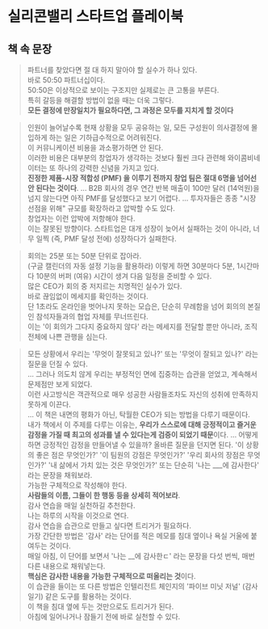 # 실리콘밸리 스타트업 플레이북

## 책 속 문장

> 파트너를 찾았다면 절 대 하지 말아야 할 실수가 하나 있다.  
> 바로 50:50 파트너십이다.   
> 50:50은 이상적으로 보이는 구조지만 실제로는 큰 고통을 부른다.  
> 특히 갈등을 해결할 방법이 없을 때는 더욱 그렇다.  
> **모든 결정에 만장일치가 필요하다면, 그 과정은 모두를 지치게 할 것이다**

> 인원이 늘어날수록 현재 상황을 모두 공유하는 일, 모든 구성원이 의사결정에 몰입하게 하는 일은 기하급수적으로 어려워진다.  
> 이 커뮤니케이션 비용을 과소평가하면 안 된다.  
> 이러한 비용은 대부분의 창업자가 생각하는 것보다 훨씬 크다
> 관련해 와이콤비네이터는 또 하나의 강력한 신념을 가지고 있다.  
> **진정한 제품-시장 적합성 (PMF) 을 이루기 전까지 창업 팀은 절대 6명을 넘어선 안 된다는 것이다**.
> ...
> B2B 회사의 경우 연간 반복 매출이 100만 달러 (14억원)을 넘지 않는다면 아직 PMF를 달성했다고 보기 어렵다.
> ...
> 투자자들은 종종 "시장 선점을 위해" 규모를 확장하라고 압박할 수도 있다.  
> 창업자는 이런 압박에 저항해야 한다.  
> 이는 잘못된 방향이다.
> 스타트업은 대개 성장이 늦어서 실패하는 것이 아니라, 너무 일찍 (즉, PMF 달성 전에) 성장하다가 실패한다.

> 회의는 25분 또는 50분 단위로 잡아라.  
> (구글 캘린더의 자동 설정 기능을 활용하라)
> 이렇게 하면 30분마다 5분, 1시간마다 10분의 버퍼 (여유) 시간이 생겨 다음 일정을 준비할 수 있다.  
> 많은 CEO가 회의 중 저지르는 치명적인 실수가 있다.  
> 바로 끊임없이 메세지를 확인하는 것이다.  
> 단 1초라도 온라인을 벗어나지 못하는 모습은, 단순히 무례함을 넘어 회의의 본질인 참석자들과의 협업 자체를 무너뜨린다.  
> 이는 '이 회의가 그다지 중요하지 않다' 라는 메세지를 전달할 뿐만 아니라, 조직 전체에 나쁜 관행을 심는다.

> 모든 상황에서 우리는 '무엇이 잘못되고 있나?' 또는 '무엇이 잘되고 있나?' 라는 질문을 던질 수 있다.  
> ...
> 그러나 의도치 않게 우리는 부정적인 면에 집중하는 습관을 얻었고, 계속해서 문제점만 보게 되었다.  
> 이런 사고방식은 객관적으로 매우 성공한 사람들조차도 자신의 성취에 만족하지 못하게 이끈다.  
> ...
> 이 책은 내면의 평화가 아닌, 탁월한 CEO가 되는 방법을 다루기 때문이다.  
> 내가 책에서 이 주제를 다루는 이유는, **우리가 스스로에 대해 긍정적이고 즐거운 감정을 가질 때 최고의 성과를 낼 수 있다는게 검증이 되었기 때문**이다.
> ...
> 어떻게 하면 긍정적인 감정을 만들어낼 수 있을까?
> 올바른 질문을 던지면 된다.
> '이 상황의 좋은 점은 무엇인가?'
> '이 팀원의 강점은 무엇인가?'
> '우리 회사의 장점은 무엇인가?'
> '내 삶에서 가치 있는 것은 무엇인가?'
> 또는 단순히 '나는 ___에 감사한다' 라는 문장을 채워보라.  
> 가능한 구체적으로 작성해야 한다.  
> **사람들의 이름, 그들이 한 행동 등을 상세히 적어보라**.  
> 감사 연습을 매일 실천하길 추천한다.  
> 나는 하루의 시작을 이것으로 연다.  
> 감사 연습을 습관으로 만들고 싶다면 트리거가 필요하다.  
> 가장 간단한 방법은 '감사' 라는 단어를 적은 메모를 침대 옆이나 욕실 거울에 붙여두는 것이다.  
> 매일 아침, 이 단어를 보면서 '나는 __에 감사한ㄷ' 라는 문장을 다섯 번씩, 매번 다른 내용으로 채워넣는다.  
> **핵심은 감사한 내용을 가능한 구체적으로 떠올리는 것**이다.  
> 이 습관을 들이는 또 다른 방법은 인텔리전트 체인지의 '파이브 미닛 저널' (감사 일기) 같은 도구를 활용하는 것이다.  
> 이 책을 침대 옆에 두는 것만으로도 트리거가 된다.  
> 아침에 일어나거나 잠들기 전에 바로 실천할 수 있다.